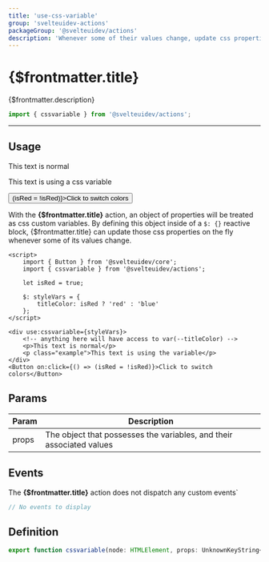 ```yaml
---
title: 'use-css-variable'
group: 'svelteuidev-actions'
packageGroup: '@svelteuidev/actions'
description: 'Whenever some of their values change, update css properties on the fly'
---
```


<script lang='ts'>
    import Preview from '$lib/components/DocsHelpers/Preview.svelte'
    import { Button } from '@svelteuidev/core';
	import { cssvariable } from '@svelteuidev/actions';

	let isRed = true;

	$: styleVars = {
		titleColor: isRed ? 'red' : 'blue'
	};
</script>

# {$frontmatter.title}

{$frontmatter.description}

```ts
import { cssvariable } from '@svelteuidev/actions';
```

<hr>
<!-- Top Section -->

## Usage

<Preview>
    <div use:cssvariable={styleVars}>
        <!-- anything here will have access to var(--titleColor) -->
        <p>This text is normal</p>
        <p class="use-css-variable">This text is using a css variable</p>
    </div>
    <Button on:click={() => (isRed = !isRed)}>Click to switch colors</Button>
</Preview>

With the **{$frontmatter.title}** action, an object of properties will be treated as css custom variables. By defining this object inside of a `$: {}` reactive block, {$frontmatter.title} can update those css properties on the fly whenever some of its values change.

```svelte|copy
<script>
    import { Button } from '@svelteuidev/core';
    import { cssvariable } from '@svelteuidev/actions';

    let isRed = true;

    $: styleVars = {
        titleColor: isRed ? 'red' : 'blue'
    };
</script>

<div use:cssvariable={styleVars}>
    <!-- anything here will have access to var(--titleColor) -->
    <p>This text is normal</p>
    <p class="example">This text is using the variable</p>
</div>
<Button on:click={() => (isRed = !isRed)}>Click to switch colors</Button>
```

## Params

| Param | Description                                                          |
| ----- | -------------------------------------------------------------------- |
| props | The object that possesses the variables, and their associated values |

## Events

The **{$frontmatter.title}** action does not dispatch any custom events`

```ts
// No events to display
```

## Definition

```ts
export function cssvariable(node: HTMLElement, props: UnknownKeyString<string>): ReturnType<Action>;
```
